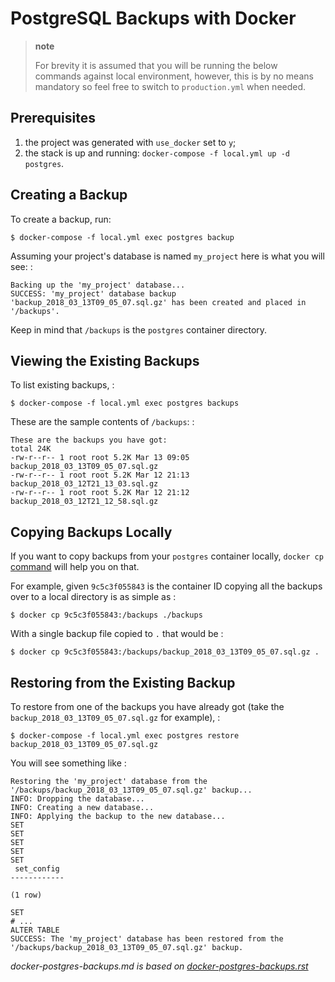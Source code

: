 PostgreSQL Backups with Docker
==============================

> **note**
>
> For brevity it is assumed that you will be running the below commands
> against local environment, however, this is by no means mandatory so
> feel free to switch to `production.yml` when needed.

Prerequisites
-------------

1.  the project was generated with `use_docker` set to `y`;
2.  the stack is up and running:
    `docker-compose -f local.yml up -d postgres`.

Creating a Backup
-----------------

To create a backup, run:

    $ docker-compose -f local.yml exec postgres backup

Assuming your project's database is named `my_project` here is what you
will see: :

    Backing up the 'my_project' database...
    SUCCESS: 'my_project' database backup 'backup_2018_03_13T09_05_07.sql.gz' has been created and placed in '/backups'.

Keep in mind that `/backups` is the `postgres` container directory.

Viewing the Existing Backups
----------------------------

To list existing backups, :

    $ docker-compose -f local.yml exec postgres backups

These are the sample contents of `/backups`: :

    These are the backups you have got:
    total 24K
    -rw-r--r-- 1 root root 5.2K Mar 13 09:05 backup_2018_03_13T09_05_07.sql.gz
    -rw-r--r-- 1 root root 5.2K Mar 12 21:13 backup_2018_03_12T21_13_03.sql.gz
    -rw-r--r-- 1 root root 5.2K Mar 12 21:12 backup_2018_03_12T21_12_58.sql.gz

Copying Backups Locally
-----------------------

If you want to copy backups from your `postgres` container locally,
`docker cp`
[command](https://docs.docker.com/engine/reference/commandline/cp/) will
help you on that.

For example, given `9c5c3f055843` is the container ID copying all the
backups over to a local directory is as simple as :

    $ docker cp 9c5c3f055843:/backups ./backups

With a single backup file copied to `.` that would be :

    $ docker cp 9c5c3f055843:/backups/backup_2018_03_13T09_05_07.sql.gz .

Restoring from the Existing Backup
----------------------------------

To restore from one of the backups you have already got (take the
`backup_2018_03_13T09_05_07.sql.gz` for example), :

    $ docker-compose -f local.yml exec postgres restore backup_2018_03_13T09_05_07.sql.gz

You will see something like :

    Restoring the 'my_project' database from the '/backups/backup_2018_03_13T09_05_07.sql.gz' backup...
    INFO: Dropping the database...
    INFO: Creating a new database...
    INFO: Applying the backup to the new database...
    SET
    SET
    SET
    SET
    SET
     set_config
    ------------

    (1 row)

    SET
    # ...
    ALTER TABLE
    SUCCESS: The 'my_project' database has been restored from the '/backups/backup_2018_03_13T09_05_07.sql.gz' backup.


*docker-postgres-backups.md is based on [docker-postgres-backups.rst](http://cookiecutter-django.readthedocs.io/en/latest/docker-postgres-backups.html)*
